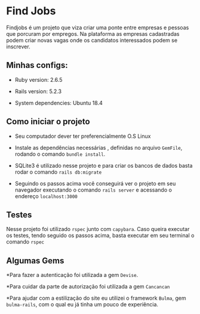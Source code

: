# Find Jobs

Findjobs é um projeto que viza criar uma ponte entre empresas e pessoas que porcuram por empregos. Na plataforma as empresas cadastradas podem criar novas vagas onde os candidatos interessados podem se inscrever.

## Minhas configs:

* Ruby version: 2.6.5

* Rails version: 5.2.3

* System dependencies: Ubuntu 18.4

## Como iniciar o projeto

* Seu computador dever ter preferencialmente O.S Linux

* Instale as dependências necessárias , definidas no arquivo  `GemFile`, rodando o comando `bundle install`.

* SQLite3 é utilizado nesse projeto e para criar os bancos de dados basta rodar o comando `rails db:migrate`

* Seguindo os passos acima você conseguirá ver o projeto em seu navegador executando o comando `rails server` e acessando o endereço `localhost:3000`

## Testes

Nesse projeto foi utilizado `rspec` junto com `capybara`. Caso queira executar os testes, tendo seguido os passos acima, basta executar em seu terminal o comando `rspec`


## Algumas Gems

*Para fazer a autenticação foi utilizada a gem `Devise`.

*Para cuidar da parte de autorização foi utilizada a gem `Cancancan`

*Para ajudar com a estilização do site eu utilizei o framework `Bulma`, gem `bulma-rails`, com o qual eu já tinha um pouco de experiência. 